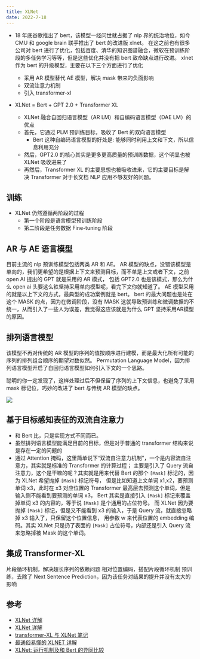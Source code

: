 ```yaml
---
title: XLNet
date: 2022-7-18
---
```


- 18 年底谷歌推出了 bert，该模型一经问世就占据了 nlp 界的统治地位，如今 CMU 和 google brain 联手推出了 bert 的改进版 xlnet。
在这之前也有很多公司对 bert 进行了优化，包括百度、清华的知识图谱融合，微软在预训练阶段的多任务学习等等，但是这些优化并没有把 bert 致命缺点进行改进。
xlnet 作为 bert 的升级模型，主要在以下三个方面进行了优化
  - 采用 AR 模型替代 AE 模型，解决 mask 带来的负面影响
  - 双流注意力机制
  - 引入 transformer-xl

- XLNet = Bert + GPT 2.0 + Transformer XL
  - XLNet 融合自回归语言模型（AR LM）和自编码语言模型（DAE LM）的优点
  - 首先，它通过 PLM 预训练目标，吸收了 Bert 的双向语言模型
    - Bert 这种自编码语言模型的好处是: 能够同时利用上文和下文，所以信息利用充分
  - 然后，GPT2.0 的核心其实是更多更高质量的预训练数据，这个明显也被 XLNet 吸收进来了
  - 再然后，Transformer XL 的主要思想也被吸收进来，它的主要目标是解决 Transformer 对于长文档 NLP 应用不够友好的问题。

## 训练

- XLNet 仍然遵循两阶段的过程
  - 第一个阶段是语言模型预训练阶段
  - 第二阶段是任务数据 Fine-tuning 阶段

## AR 与 AE 语言模型

目前主流的 nlp 预训练模型包括两类 AR 和 AE。
AR 模型的缺点，没错该模型是单向的，我们更希望的是根据上下文来预测目标，而不单是上文或者下文，之前 open AI 提出的 GPT 就是采用的 AR 模式，
包括 GPT2.0 也是该模式，那么为什么 open ai 头要这么铁坚持采用单向模型呢，看完下文你就知道了。
AE 模型采用的就是以上下文的方式，最典型的成功案例就是 bert。
bert 的最大问题也是处在这个 MASK 的点，因为在微调阶段，没有 MASK 这就导致预训练和微调数据的不统一，从而引入了一些人为误差，我觉得这应该就是为什么 GPT 坚持采用AR模型的原因。

## 排列语言模型

该模型不再对传统的 AR 模型的序列的值按顺序进行建模，而是最大化所有可能的序列的排列组合顺序的期望对数似然。
Permutation Language Model，因为排列语言模型开启了自回归语言模型如何引入下文的一个思路。

聪明的你一定发现了，这样处理过后不但保留了序列的上下文信息，也避免了采用 mask 标记位，巧妙的改进了 bert 与传统 AR 模型的缺点。

![](https://upload-images.jianshu.io/upload_images/20030902-91e7d542e3c0dfad.png?imageMogr2/auto-orient/strip|imageView2/2/w/1200/format/webp)

## 基于目标感知表征的双流自注意力

- 和 Bert 比，只是实现方式不同而已。
- 虽然排列语言模型能满足目前的目标，但是对于普通的 transformer 结构来说是存在一定的问题的
- 通过 Attention 掩码，这里简单说下“双流自注意力机制”，一个是内容流自注意力，其实就是标准的 Transformer 的计算过程；
主要是引入了 Query 流自注意力，这个是干嘛的呢？其实就是用来代替 Bert 的那个 `[Mask]` 标记的，因为 XLNet 希望抛掉 `[Mask]` 标记符号，
但是比如知道上文单词 x1,x2，要预测单词 x3，此时在 x3 对应位置的 Transformer 最高层去预测这个单词，但是输入侧不能看到要预测的单词 x3，
Bert 其实是直接引入 `[Mask]` 标记来覆盖掉单词 x3 的内容的，等于说 `[Mask]` 是个通用的占位符号。
而 XLNet 因为要抛掉 `[Mask]` 标记，但是又不能看到 x3 的输入，于是 Query 流，就直接忽略掉 x3 输入了，只保留这个位置信息，
用参数 w 来代表位置的 embedding 编码。其实 XLNet 只是扔了表面的 `[Mask]` 占位符号，内部还是引入 Query 流来忽略掉被 Mask 的这个单词。

## 集成 Transformer-XL

片段循环机制，解决超长序列的依赖问题
相对位置编码，搭配片段循环机制
预训练，去除了 Next Sentence Prediction，因为该任务对结果的提升并没有太大的影响

## 参考

- [XLNet 详解](https://www.jianshu.com/p/2b5b368cbaa0)
- [XLNet 详解](https://blog.nowcoder.net/n/bfbb3794a38d47aa9dfce3de29efea01?from=nowcoder_improve)
- [transformer-XL 与 XLNet 笔记](https://carlos9310.github.io/2019/11/11/transformer-xl-and-xlnet/)
- [最通俗易懂的 XLNET 详解](https://blog.csdn.net/u012526436/article/details/93196139)
- [XLNet: 运行机制及和 Bert 的异同比较](https://zhuanlan.zhihu.com/p/70257427)


